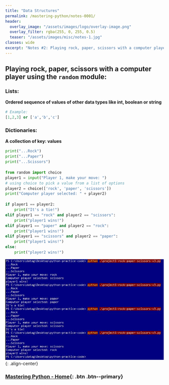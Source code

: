 ```yaml
---
title: "Data Structures"
permalink: /mastering-python/notes-0001/
header:
  overlay_image: "/assets/images/logo/overlay-image.png"
  overlay_filter: rgba(255, 0, 255, 0.5)
  teaser: "/assets/images/misc/notes-1.jpg"
classes: wide
excerpt: "Notes #2: Playing rock, paper, scissors with a computer player using the random module"
---
```


## Playing rock, paper, scissors with a computer player using the `random` module:

### Lists:
**Ordered sequence of values of other data types like int, boolean or string**

```python
# Example:
[1,2,3] or ['a','b','c']
```

### Dictionaries:
**A collection of key: values**

```python
print("...Rock")
print("...Paper")
print("...Scissors")

from random import choice
player1 = input("Player 1, make your move: ")
# using choice to pick a value from a list of options
player2 = choice(['rock', 'paper', 'scissors'])
print("Computer player selected: " + player2)

if player1 == player2:
    print("It's a tie!")
elif player1 == "rock" and player2 == "scissors":
    print("player1 wins!")
elif player1 == "paper" and player2 == "rock":
    print("player1 wins!")
elif player1 == "scissors" and player2 == "paper":
    print("player1 wins!")
else:
    print("player2 wins!")
```

![Sample Output](/assets/images/courses/mastering-python/notes-0002-ss-001.JPG){: .align-center}

### [Mastering Python - Home](/mastering-python/){: .btn .btn--primary}
